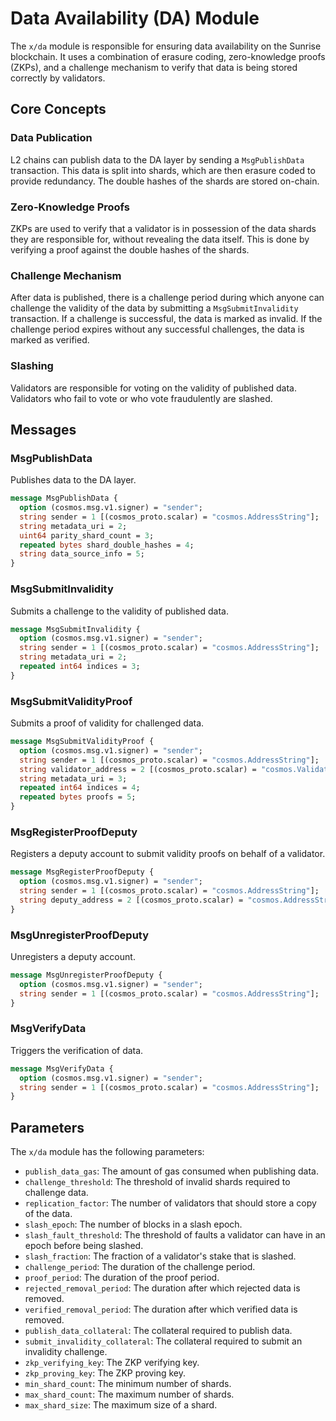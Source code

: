 # Data Availability (DA) Module

The `x/da` module is responsible for ensuring data availability on the Sunrise blockchain. It uses a combination of erasure coding, zero-knowledge proofs (ZKPs), and a challenge mechanism to verify that data is being stored correctly by validators.

## Core Concepts

### Data Publication

L2 chains can publish data to the DA layer by sending a `MsgPublishData` transaction. This data is split into shards, which are then erasure coded to provide redundancy. The double hashes of the shards are stored on-chain.

### Zero-Knowledge Proofs

ZKPs are used to verify that a validator is in possession of the data shards they are responsible for, without revealing the data itself. This is done by verifying a proof against the double hashes of the shards.

### Challenge Mechanism

After data is published, there is a challenge period during which anyone can challenge the validity of the data by submitting a `MsgSubmitInvalidity` transaction. If a challenge is successful, the data is marked as invalid. If the challenge period expires without any successful challenges, the data is marked as verified.

### Slashing

Validators are responsible for voting on the validity of published data. Validators who fail to vote or who vote fraudulently are slashed.

## Messages

### MsgPublishData

Publishes data to the DA layer.

```protobuf
message MsgPublishData {
  option (cosmos.msg.v1.signer) = "sender";
  string sender = 1 [(cosmos_proto.scalar) = "cosmos.AddressString"];
  string metadata_uri = 2;
  uint64 parity_shard_count = 3;
  repeated bytes shard_double_hashes = 4;
  string data_source_info = 5;
}
```

### MsgSubmitInvalidity

Submits a challenge to the validity of published data.

```protobuf
message MsgSubmitInvalidity {
  option (cosmos.msg.v1.signer) = "sender";
  string sender = 1 [(cosmos_proto.scalar) = "cosmos.AddressString"];
  string metadata_uri = 2;
  repeated int64 indices = 3;
}
```

### MsgSubmitValidityProof

Submits a proof of validity for challenged data.

```protobuf
message MsgSubmitValidityProof {
  option (cosmos.msg.v1.signer) = "sender";
  string sender = 1 [(cosmos_proto.scalar) = "cosmos.AddressString"];
  string validator_address = 2 [(cosmos_proto.scalar) = "cosmos.ValidatorAddressString"];
  string metadata_uri = 3;
  repeated int64 indices = 4;
  repeated bytes proofs = 5;
}
```

### MsgRegisterProofDeputy

Registers a deputy account to submit validity proofs on behalf of a validator.

```protobuf
message MsgRegisterProofDeputy {
  option (cosmos.msg.v1.signer) = "sender";
  string sender = 1 [(cosmos_proto.scalar) = "cosmos.AddressString"];
  string deputy_address = 2 [(cosmos_proto.scalar) = "cosmos.AddressString"];
}
```

### MsgUnregisterProofDeputy

Unregisters a deputy account.

```protobuf
message MsgUnregisterProofDeputy {
  option (cosmos.msg.v1.signer) = "sender";
  string sender = 1 [(cosmos_proto.scalar) = "cosmos.AddressString"];
}
```

### MsgVerifyData

Triggers the verification of data.

```protobuf
message MsgVerifyData {
  option (cosmos.msg.v1.signer) = "sender";
  string sender = 1 [(cosmos_proto.scalar) = "cosmos.AddressString"];
}
```

## Parameters

The `x/da` module has the following parameters:

- `publish_data_gas`: The amount of gas consumed when publishing data.
- `challenge_threshold`: The threshold of invalid shards required to challenge data.
- `replication_factor`: The number of validators that should store a copy of the data.
- `slash_epoch`: The number of blocks in a slash epoch.
- `slash_fault_threshold`: The threshold of faults a validator can have in an epoch before being slashed.
- `slash_fraction`: The fraction of a validator's stake that is slashed.
- `challenge_period`: The duration of the challenge period.
- `proof_period`: The duration of the proof period.
- `rejected_removal_period`: The duration after which rejected data is removed.
- `verified_removal_period`: The duration after which verified data is removed.
- `publish_data_collateral`: The collateral required to publish data.
- `submit_invalidity_collateral`: The collateral required to submit an invalidity challenge.
- `zkp_verifying_key`: The ZKP verifying key.
- `zkp_proving_key`: The ZKP proving key.
- `min_shard_count`: The minimum number of shards.
- `max_shard_count`: The maximum number of shards.
- `max_shard_size`: The maximum size of a shard.
